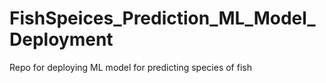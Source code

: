 # FishSpeices_Prediction_ML_Model_Deployment
Repo for deploying ML model for predicting species of fish
